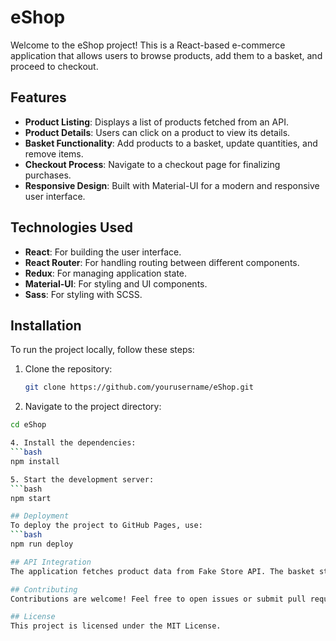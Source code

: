 # eShop

Welcome to the eShop project! This is a React-based e-commerce application that allows users to browse products, add them to a basket, and proceed to checkout.

## Features

- **Product Listing**: Displays a list of products fetched from an API.
- **Product Details**: Users can click on a product to view its details.
- **Basket Functionality**: Add products to a basket, update quantities, and remove items.
- **Checkout Process**: Navigate to a checkout page for finalizing purchases.
- **Responsive Design**: Built with Material-UI for a modern and responsive user interface.

## Technologies Used

- **React**: For building the user interface.
- **React Router**: For handling routing between different components.
- **Redux**: For managing application state.
- **Material-UI**: For styling and UI components.
- **Sass**: For styling with SCSS.

## Installation

To run the project locally, follow these steps:

1. Clone the repository:
   ```bash
   git clone https://github.com/yourusername/eShop.git
   
2. Navigate to the project directory:
```bash
cd eShop

4. Install the dependencies:
```bash
npm install

5. Start the development server:
```bash
npm start

## Deployment
To deploy the project to GitHub Pages, use:
```bash
npm run deploy

## API Integration
The application fetches product data from Fake Store API. The basket state is managed using Redux actions and reducers.

## Contributing
Contributions are welcome! Feel free to open issues or submit pull requests.

## License
This project is licensed under the MIT License.
